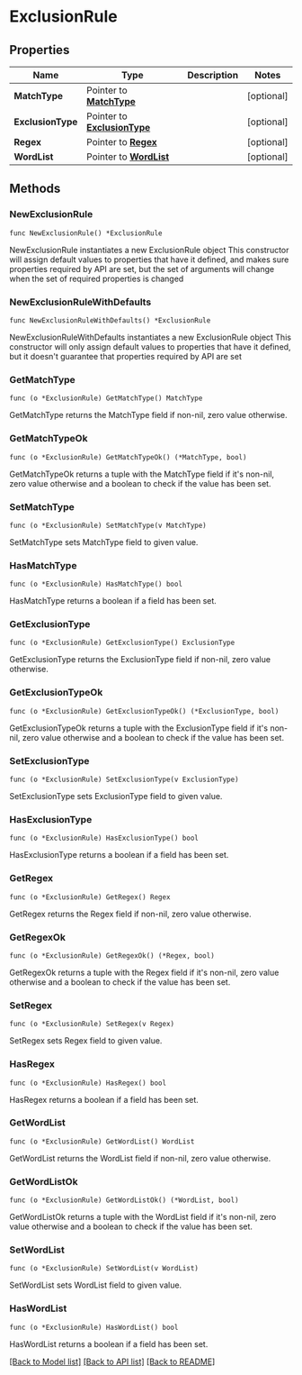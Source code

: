 # ExclusionRule

## Properties

Name | Type | Description | Notes
------------ | ------------- | ------------- | -------------
**MatchType** | Pointer to [**MatchType**](MatchType.md) |  | [optional] 
**ExclusionType** | Pointer to [**ExclusionType**](ExclusionType.md) |  | [optional] 
**Regex** | Pointer to [**Regex**](Regex.md) |  | [optional] 
**WordList** | Pointer to [**WordList**](WordList.md) |  | [optional] 

## Methods

### NewExclusionRule

`func NewExclusionRule() *ExclusionRule`

NewExclusionRule instantiates a new ExclusionRule object
This constructor will assign default values to properties that have it defined,
and makes sure properties required by API are set, but the set of arguments
will change when the set of required properties is changed

### NewExclusionRuleWithDefaults

`func NewExclusionRuleWithDefaults() *ExclusionRule`

NewExclusionRuleWithDefaults instantiates a new ExclusionRule object
This constructor will only assign default values to properties that have it defined,
but it doesn't guarantee that properties required by API are set

### GetMatchType

`func (o *ExclusionRule) GetMatchType() MatchType`

GetMatchType returns the MatchType field if non-nil, zero value otherwise.

### GetMatchTypeOk

`func (o *ExclusionRule) GetMatchTypeOk() (*MatchType, bool)`

GetMatchTypeOk returns a tuple with the MatchType field if it's non-nil, zero value otherwise
and a boolean to check if the value has been set.

### SetMatchType

`func (o *ExclusionRule) SetMatchType(v MatchType)`

SetMatchType sets MatchType field to given value.

### HasMatchType

`func (o *ExclusionRule) HasMatchType() bool`

HasMatchType returns a boolean if a field has been set.

### GetExclusionType

`func (o *ExclusionRule) GetExclusionType() ExclusionType`

GetExclusionType returns the ExclusionType field if non-nil, zero value otherwise.

### GetExclusionTypeOk

`func (o *ExclusionRule) GetExclusionTypeOk() (*ExclusionType, bool)`

GetExclusionTypeOk returns a tuple with the ExclusionType field if it's non-nil, zero value otherwise
and a boolean to check if the value has been set.

### SetExclusionType

`func (o *ExclusionRule) SetExclusionType(v ExclusionType)`

SetExclusionType sets ExclusionType field to given value.

### HasExclusionType

`func (o *ExclusionRule) HasExclusionType() bool`

HasExclusionType returns a boolean if a field has been set.

### GetRegex

`func (o *ExclusionRule) GetRegex() Regex`

GetRegex returns the Regex field if non-nil, zero value otherwise.

### GetRegexOk

`func (o *ExclusionRule) GetRegexOk() (*Regex, bool)`

GetRegexOk returns a tuple with the Regex field if it's non-nil, zero value otherwise
and a boolean to check if the value has been set.

### SetRegex

`func (o *ExclusionRule) SetRegex(v Regex)`

SetRegex sets Regex field to given value.

### HasRegex

`func (o *ExclusionRule) HasRegex() bool`

HasRegex returns a boolean if a field has been set.

### GetWordList

`func (o *ExclusionRule) GetWordList() WordList`

GetWordList returns the WordList field if non-nil, zero value otherwise.

### GetWordListOk

`func (o *ExclusionRule) GetWordListOk() (*WordList, bool)`

GetWordListOk returns a tuple with the WordList field if it's non-nil, zero value otherwise
and a boolean to check if the value has been set.

### SetWordList

`func (o *ExclusionRule) SetWordList(v WordList)`

SetWordList sets WordList field to given value.

### HasWordList

`func (o *ExclusionRule) HasWordList() bool`

HasWordList returns a boolean if a field has been set.


[[Back to Model list]](../README.md#documentation-for-models) [[Back to API list]](../README.md#documentation-for-api-endpoints) [[Back to README]](../README.md)


